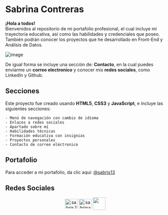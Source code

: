 # Sabrina Contreras
**¡Hola a todos!** <br>
Bienvenidos al repositorio de mi portafolio profesional, el cual incluye mi trayectoria educativa, así como las habilidades y credenciales que poseo. También podrán conocer los proyectos que he desarrollado en Front-End y Análisis de Datos. <br>

![image](https://github.com/SABRIS13/Sabrina_Contreras/assets/101822315/e399cba9-649d-48b9-b8ed-d99adc5c7cb8)

De igual forma se incluye una sección de: **Contacto**, en la cual puedes enviarme un **correo electronico** y conocer mis **redes sociales**, como LinkedIn y Github.

## Secciones


Este proyecto fue creado usando **HTML5**, **CSS3** y **JavaScript**, e incluye las siguientes secciones:
```
- Menú de navegación con cambio de idioma 
- Enlaces a redes sociales
- Apartado sobre mí
- Habilidades técnicas
- Formación educativa con insignias
- Proyectos personales
- Contacto de correo eléctronico
```

## Portafolio
 Para acceder a mi portafolio, da clic aqui: [@sabris13](https://sabris13.github.io/Sabrina_Contreras/)
 
 ## Redes Sociales
<div align="center">
 <a href="https://instagram.com/sabris.13" target="blank"><img align="center" src="https://raw.githubusercontent.com/rahuldkjain/github-profile-readme-generator/master/src/images/icons/Social/instagram.svg" alt="sabris.13" height="30" width="40" /></a>
 <a href="https://linkedin.com/in/sabrina-contreras" target="blank"><img align="center" src="https://raw.githubusercontent.com/rahuldkjain/github-profile-readme-generator/master/src/images/icons/Social/linked-in-alt.svg" alt="sabrina-contreras" height="30" width="40" /></a>
<a href = "mailto:sabriscon1307@gmail.com"target="blank"><img src="https://es.seaicons.com/wp-content/uploads/2015/11/email-icon2.png"  align="center"  height="40" width="40"></a>
 
</div>
